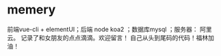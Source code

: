 # memery
前端vue-cli + elementUI；后端 node koa2 ；数据库mysql ；服务器： 阿里云。 记录了和女朋友的点点滴滴。欢迎留言！ 自己从头到尾码的代码！福林加油！
